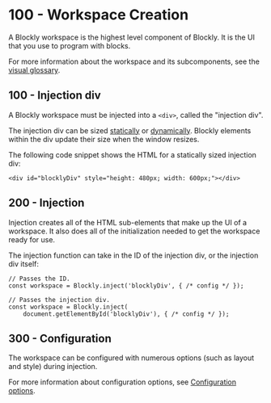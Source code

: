 # 100 - Workspace Creation

A Blockly workspace is the highest level component of Blockly. It is the UI that you use to program with blocks.

For more information about the workspace and its subcomponents, see the [visual glossary](https://developers.google.com/blockly/guides/get-started/workspace-anatomy).

## 100 - Injection div

A Blockly workspace must be injected into a ```<div>```, called the "injection div".

The injection div can be sized [statically](https://google.github.io/blockly-samples/examples/fixed-demo/index.html) or [dynamically](https://google.github.io/blockly-samples/examples/resizable-demo/index.html). Blockly elements within the div update their size when the window resizes.

The following code snippet shows the HTML for a statically sized injection div:

```
<div id="blocklyDiv" style="height: 480px; width: 600px;"></div>
```

## 200 - Injection

Injection creates all of the HTML sub-elements that make up the UI of a workspace. It also does all of the initialization needed to get the workspace ready for use.

The injection function can take in the ID of the injection div, or the injection div itself:

```
// Passes the ID.
const workspace = Blockly.inject('blocklyDiv', { /* config */ });

// Passes the injection div.
const workspace = Blockly.inject(
    document.getElementById('blocklyDiv'), { /* config */ });
```

## 300 - Configuration

The workspace can be configured with numerous options (such as layout and style) during injection.

For more information about configuration options, see [Configuration options](https://developers.google.com/blockly/guides/configure/web/configuration_struct).